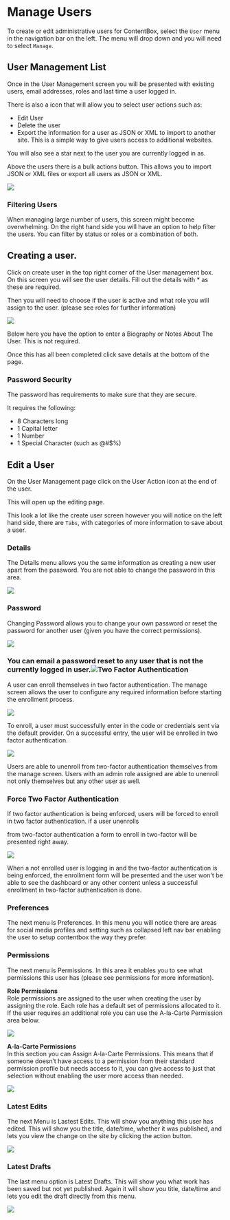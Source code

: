 # Manage Users

To create or edit administrative users for ContentBox, select the `User` menu in the navigation bar on the left. The menu will drop down and you will need to select `Manage`.

## User Management List

Once in the User Management screen you will be presented with existing users, email addresses, roles and last time a user logged in.

There is also a icon that will allow you to select user actions such as:

* Edit User
* Delete the user 
* Export the information for a user as JSON or XML to import to another site. This is a simple way to give users access to additional websites. 

You will also see a star next to the user you are currently logged in as.

Above the users there is a bulk actions button. This allows you to import JSON or XML files or export all users as JSON or XML.

![](/assets/Screenshot1.png)

### Filtering Users

When managing large number of users, this screen might become overwhelming. On the right hand side you will have an option to help filter the users. You can filter by status or roles or a combination of both.

## Creating a user.

Click on create user in the top right corner of the User management box.  
On this screen you will see the user details.  Fill out the details with \* as these are required.

Then you will need to choose if the user is active and what role you will assign to the user. \(please see roles for further information\)

![](/assets/Screenshot2.png)

Below here you have the option to enter a Biography or Notes About The User. This is not required.

Once this has all been completed click save details at the bottom of the page.

### Password Security

The password has requirements to make sure that they are secure.

It requires the following:

* 8 Characters long
* 1 Capital letter
* 1 Number
* 1 Special Character \(such as @\#$%\)

## Edit a User

On the User Management page click on the User Action icon at the end of the user.

This will open up the editing page.

This look a lot like the create user screen however you will notice on the left hand side, there are `Tabs`, with categories of more information to save about a user.

### Details

The Details menu allows you the same information as creating a new user apart from the password. You are not able to change the password in this area.

![](/assets/edit_user_details.png)

### Password

Changing Password allows you to change your own password or reset the password for another user \(given you have the correct permissions\).

![](/assets/change_password.png)

### You can email a password reset to any user that is not the currently logged in user.![](/assets/reset_password.png)Two Factor Authentication

A user can enroll themselves in two factor authentication.  The manage screen allows the user to configure any required information before starting the enrollment process.

![](/assets/two_factor_enroll.png)

To enroll, a user must successfully enter in the code or credentials sent via the default provider.  On a successful entry, the user will be enrolled in two factor authentication.

![](/assets/enrollment_screen.png)

Users are able to unenroll from two-factor authentication themselves from the manage screen. Users with an admin role assigned are able to unenroll not only themselves but any other user as well.



### Force Two Factor Authentication

If two factor authentication is being enforced, users will be forced to enroll in two factor authentication. if a user unenrolls

from two-factor authentication a form to enroll in two-factor will be presented right away.

![](/assets/force_two_factor.png) 



When a not enrolled user is logging in and the two-factor authentication is being enforced, the enrollment form will be presented and the user won't be able to see the dashboard or any other content unless a successful enrollment in two-factor authentication is done.

### Preferences

The next menu is Preferences. In this menu you will notice there are areas for social media profiles and setting such as collapsed left nav bar enabling the user to setup contentbox the way they prefer.

### Permissions

The next menu is Permissions. In this area it enables you to see what permissions this user has \(please see permissions for more information\).

**Role Permissions**  
Role permissions are assigned to the user  when creating the user by assigning the role. Each role has a default set of permissions allocated to it. If the user requires an additional role you can use the A-la-Carte Permission area below.

![](/assets/screenshot5.png)

**A-la-Carte Permissions**  
In this section you can Assign A-la-Carte Permissions. This means that if someone doesn’t have access to a permission from their standard permission profile but needs access to it, you can give access to just that selection without enabling the user more access than needed.

![](/assets/Screenshot6.png)

### Latest Edits

The next Menu is Lastest Edits. This will show you anything this user has edited. This will show you the title, date/time, whether it was published, and lets you view the change on the site by clicking the action button.

![](/assets/Screenshot7.png)

### Latest Drafts

The last menu option is Latest Drafts. This will show you what work has been saved but not yet published. Again it will show you title, date/time and lets you edit the draft directly from this menu.

![](/assets/Screenshot8.png)

